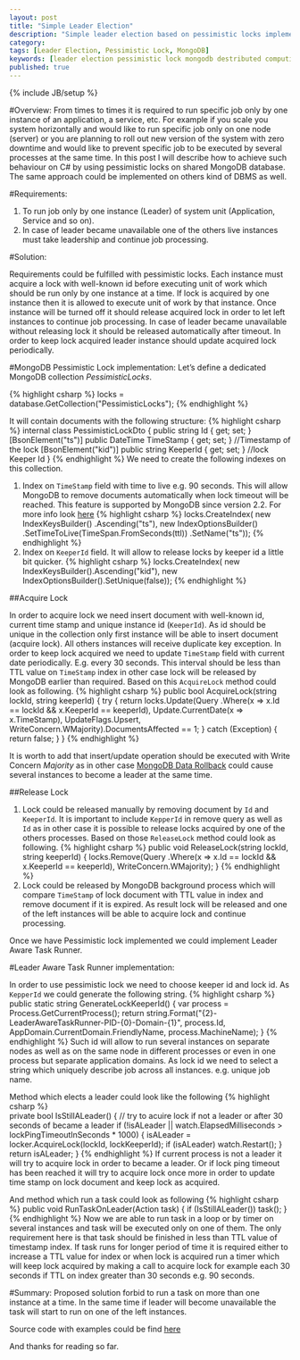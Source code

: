 ```yaml
---
layout: post
title: "Simple Leader Election"
description: "Simple leader election based on pessimistic locks implemented on shared MongoDB database with C#"
category: 
tags: [Leader Election, Pessimistic Lock, MongoDB]
keywords: [leader election pessimistic lock mongodb destributed computing c#]
published: true
---
```

{% include JB/setup %}

#Overview:
From times to times it is required to run specific job only by one instance of an application, a service, etc. For example if you scale you system horizontally and would like to run specific job only on one node (server) or you are planning to roll out new version of the system with zero downtime and would like to prevent specific job to be executed by several processes at the same time. In this post I will describe how to achieve such behaviour on C# by using pessimistic locks on shared MongoDB database. The same approach could be implemented on others kind of DBMS as well.
<!--more-->

#Requirements:
1.	To run job only by one instance (Leader) of system unit (Application, Service and so on).
2.	In case of leader became unavailable one of the others live instances must take leadership and continue job processing.  

#Solution:

Requirements could be fulfilled with pessimistic locks. Each instance must acquire a lock with well-known id before executing unit of work which should be run only by one instance at a time. If lock is acquired by one instance then it is allowed to execute unit of work by that instance. Once instance will be turned off it should release acquired lock in order to let left instances to continue job processing. In case of leader became unavailable without releasing lock it should be released automatically after timeout. In order to keep lock acquired leader instance should update acquired lock periodically.

#MongoDB Pessimistic Lock implementation:
Let’s define a dedicated MongoDB collection *PessimisticLocks*.

{% highlight csharp %}
locks = database.GetCollection<PessimisticLockDto>("PessimisticLocks");
{% endhighlight %}

It will contain documents with the following structure:
{% highlight csharp %}
internal class PessimisticLockDto
{
	public string Id { get; set; } 
	[BsonElement("ts")]
	public DateTime TimeStamp { get; set; } //Timestamp of the lock
	[BsonElement("kid")]
	public string KeeperId { get; set; } //lock Keeper Id
}
{% endhighlight %}
We need to create the following indexes on this collection.

<ol><li>
Index on <code>TimeStamp</code> field with time to live e.g. 90 seconds. This will allow MongoDB to remove documents automatically when lock timeout will be reached. This feature is supported by MongoDB since version 2.2. For more info look 
<a href="https://docs.mongodb.org/manual/tutorial/expire-data/">here</a>
{% highlight csharp %}
locks.CreateIndex(
	new IndexKeysBuilder()
		.Ascending("ts"), 
	new IndexOptionsBuilder()
		.SetTimeToLive(TimeSpan.FromSeconds(ttl))
		.SetName("ts"));
{% endhighlight %}
</li><li>
Index on <code>KeeperId</code> field. It will allow to release locks by keeper id a little bit quicker.
{% highlight csharp %}
locks.CreateIndex(
	new IndexKeysBuilder().Ascending("kid"), 
	new IndexOptionsBuilder().SetUnique(false));
{% endhighlight %}
</li></ol>

##Acquire Lock

In order to acquire lock we need insert document with well-known id, current time stamp and unique instance id (`KeeperId`). As id should be unique in the collection only first instance will be able to insert document (acquire lock). All others instances will receive duplicate key exception. In order to keep lock acquired we need to update `TimeStamp` field with current date periodically. E.g. every 30 seconds. This interval should be less than TTL value on `TimeStamp` index in other case lock will be released by MongoDB earlier than required. Based on this `AcquireLock` method could look as following.
{% highlight csharp %}
public bool AcquireLock(string lockId, string keeperId)
{
	try
	{
		return locks.Update(Query<PessimisticLockDto>
			.Where(x => x.Id == lockId && x.KeeperId == keeperId),
			Update<PessimisticLockDto>.CurrentDate(x => x.TimeStamp), 
			UpdateFlags.Upsert, 
			WriteConcern.WMajority).DocumentsAffected == 1;
	}
	catch (Exception)
	{
		return false;
	}
}
{% endhighlight %}

It is worth to add that insert/update operation should be executed with Write Concern *Majority* as in other case [MongoDB Data Rollback](https://docs.mongodb.org/manual/core/replica-set-rollbacks/) could cause several instances to become a leader at the same time.

##Release Lock
<ol>
<li>
Lock could be released manually by removing document by <code>Id</code> and <code>KeeperId</code>. It is important to include <code>KepperId</code> in remove query as well as <code>Id</code> as in other case it is possible to release locks acquired by one of the others processes. 
Based on those <code>ReleaseLock</code> method could look as following.
{% highlight csharp %}
public void ReleaseLock(string lockId, string keeperId)
{
	locks.Remove(Query<PessimisticLockDto>
		.Where(x => x.Id == lockId && x.KeeperId == keeperId), 
		WriteConcern.WMajority);
}
{% endhighlight %}
</li><li>
Lock could be released by MongoDB background process which will compare <code>TimeStamp</code> of lock document with TTL value in index and remove document if it is expired. As result lock will be released and one of the left instances will be able to acquire lock and continue processing.
</li>
</ol>

Once we have Pessimistic lock implemented we could implement Leader Aware Task Runner.

#Leader Aware Task Runner implementation:

In order to use pessimistic lock we need to choose keeper id and lock id.
As `KepperId` we could generate the following string.
{% highlight csharp %}
public static string GenerateLockKeeperId()
{
	var process = Process.GetCurrentProcess();
	return string.Format("{2}-LeaderAwareTaskRunner-PID-{0}-Domain-{1}",
	process.Id, AppDomain.CurrentDomain.FriendlyName, process.MachineName);
}
{% endhighlight %}
Such id will allow to run several instances on separate nodes as well as on the same node in different processes or even in one process but separate application domains.
As lock id we need to select a string which uniquely describe job across all instances. e.g. unique job name.

Method which elects a leader could look like the following
{% highlight csharp %}   
private bool IsStillALeader()
{
	// try to acuire lock if not a leader or after 30 seconds of became a leader
	if (!isALeader || watch.ElapsedMilliseconds > lockPingTimeoutInSeconds * 1000) 
	{
		isALeader = locker.AcquireLock(lockId, lockKeeperId);
		if (isALeader) watch.Restart();
	}
	return isALeader;
}
{% endhighlight %}
If current process is not a leader it will try to acquire lock in order to became a leader. Or if lock ping timeout has been reached it will try to acquire lock once more in order to update time stamp on lock document and keep lock as acquired.
 
And method which run a task could look as following
{% highlight csharp %}
public void RunTaskOnLeader(Action task)
{
	if (IsStillALeader())
		task();
}
{% endhighlight %}
Now we are able to run task in a loop or by timer on several instances and task will be executed only on one of them. The only requirement here is that task should be finished in less than TTL value of timestamp index. If task runs for longer period of time it is required either to increase a TTL value for index or when lock is acquired run a timer which will keep lock acquired by making a call to acquire lock for example each 30 seconds if TTL on index greater than 30 seconds e.g. 90 seconds.

#Summary: 
Proposed solution forbid to run a task on more than one instance at a time. In the same time if leader will become unavailable the task will start to run on one of the left instances.

Source code with examples could be find [here](https://github.com/vedmiediev/SimpleLeaderElection)

And thanks for reading so far.				
